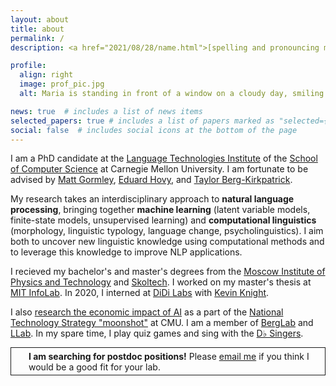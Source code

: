 ```yaml
---
layout: about
title: about
permalink: /
description: <a href="2021/08/28/name.html">[spelling and pronouncing my name]</a>

profile:
  align: right
  image: prof_pic.jpg
  alt: Maria is standing in front of a window on a cloudy day, smiling at the camera and folding her arms. She is wearing a pink shirt and a blue blazer.

news: true  # includes a list of news items
selected_papers: true # includes a list of papers marked as "selected={true}"
social: false  # includes social icons at the bottom of the page
---
```


I am a PhD candidate at the [Language Technologies Institute](http://www.lti.cs.cmu.edu/) of the [School of Computer Science](http://www.scs.cmu.edu/) at Carnegie Mellon University. I am fortunate to be advised by [Matt Gormley](http://www.cs.cmu.edu/~mgormley/), [Eduard Hovy](http://www.cs.cmu.edu/~hovy/), and [Taylor Berg-Kirkpatrick](http://cseweb.ucsd.edu/~tberg/).

My research takes an interdisciplinary approach to **natural language processing**, bringing together **machine learning** (latent variable models, finite-state models, unsupervised learning) and **computational linguistics** (morphology, linguistic typology, language change, psycholinguistics). I aim both to uncover new linguistic knowledge using computational methods and to leverage this knowledge to improve NLP applications.

I recieved my bachelor's and master's degrees from the [Moscow Institute of Physics and Technology](https://mipt.ru/english/) and [Skoltech](http://www.skoltech.ru/en/). I worked on my master's thesis at [MIT InfoLab](https://groups.csail.mit.edu/infolab/). In 2020, I  interned at [DiDi Labs](https://www.didiglobal.com/science/ailabs) with [Kevin Knight](https://kevincrawfordknight.github.io/).

I also [research the economic impact of AI](https://engineering.cmu.edu/natl-tech-strategy/student-projects/ai.html) as a part of the [National Technology Strategy "moonshot"](https://engineering.cmu.edu/natl-tech-strategy/index.html) at CMU. I am a member of [BergLab](https://icebergnlp.github.io/) and [LLab](https://llab-cmu.github.io/). In my spare time, I play quiz games and sing with the [D♭ Singers](https://www.cmucsharp.com/).

<p style="padding: 0.3em 0.3em 0.3em 2em;background-color: var(--global-code-bg-color); border-width: 1px; border-style: solid; border-color: var(--global-text-color-light)"><b>I am searching for postdoc positions!</b> Please <a href="mailto:mryskina@cs.cmu.edu">email me</a> if you think I would be a good fit for your lab.</p> 
